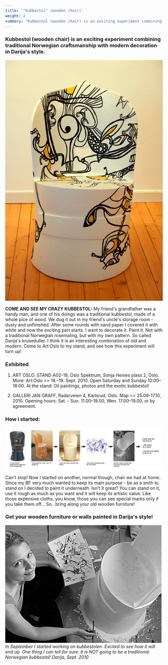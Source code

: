 ```yaml
---
title: '"Kubbestol" (wooden chair)'
weight: 2
summary: "Kubbestol (wooden chair) is an exciting experiment combining traditional Norwegian craftsmanship with modern decoration in Darija's style"
---
```


### Kubbestol (wooden chair) is an exciting experiment combining traditional Norwegian craftsmanship with modern decoration in Darija's style.

![Wooden chair](Kubbestol-by-Darija.jpg)

**COME AND SEE MY CRAZY KUBBESTOL:** My friend's grandfather was a handy man, and one of his doings was a traditional kubbestol, made of a whole pice of wood. We dug it out in my friend's uncle's storage room - dusty and unfinished. After some rounds with sand paper I covered it with white and now the exciting part starts. I want to decorate it. Paint it. Not with a traditional Norwegian rosemaling, but with my own pattern. So called Darija's kruseduller. I think it is an interesting combination of old and modern. Come to Art:Oslo to my stand, and see how this experiment will turn up!


### Exhibited

1) ART OSLO. STAND A02-19, Oslo Spektrum, Sonja Henies plass 2, Oslo. More: Art:Oslo >>
   18.–19. Sept. 2010. Open Saturday and Sunday 10:00–18:00. At the stand: Oil paintings, photos and the exotic kubbestol!

2) GALLERI JAN GRAFF, Radarveien 4, Karlsrud, Oslo. Map >>
   25.09-17.10, 2010. Opening hours: Sat. - Sun. 11.00–18.00, Wen. 17.00–19.00, or by agreement.

### How i started:

![From traditional to fusion design](Scheme-kubbestol.jpg)

Can't stop! Now I started on another, normal though, chair we had at home. Since my BF very much wanted to keep its main purpose - be as a smth to stand on I decided to paint it underneath. Isn't it great? You can stand on it, use it rough as much as you want and it will keep its artistic value. Like those expensive cloths, you know, those you can see special marks only if you take them off... So.. bring along your old wooden furniture!

### Get your wooden furniture or walls painted in Darija's style!

![Darija arbeider med kubbestolen](Kubbestol_artoslo2010.jpg) *In September I started working on kubbestolen. Excited to see how it will end up. One thing I can tell for sure: It is NOT going to be a traditional Norwegian kubbestol! Darija, Sept. 2010*